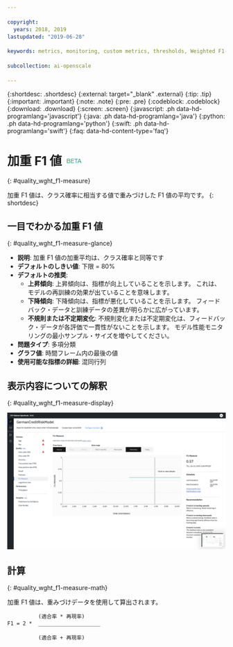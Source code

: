 ```yaml
---

copyright:
  years: 2018, 2019
lastupdated: "2019-06-28"

keywords: metrics, monitoring, custom metrics, thresholds, Weighted F1-Measure

subcollection: ai-openscale

---
```


{:shortdesc: .shortdesc}
{:external: target="_blank" .external}
{:tip: .tip}
{:important: .important}
{:note: .note}
{:pre: .pre}
{:codeblock: .codeblock}
{:download: .download}
{:screen: .screen}
{:javascript: .ph data-hd-programlang='javascript'}
{:java: .ph data-hd-programlang='java'}
{:python: .ph data-hd-programlang='python'}
{:swift: .ph data-hd-programlang='swift'}
{:faq: data-hd-content-type='faq'}

# 加重 F1 値 ![ベータ・タグ](images/beta.png)
{: #quality_wght_f1-measure}

加重 F1 値は、クラス確率に相当する値で重みづけした F1 値の平均です。
{: shortdesc}

## 一目でわかる加重 F1 値
{: #quality_wght_f1-measure-glance}

- **説明**: 加重 F1 値の加重平均は、クラス確率と同等です
- **デフォルトのしきい値**: 下限 = 80%
- **デフォルトの推奨**:
   - **上昇傾向**: 上昇傾向は、指標が向上していることを示します。 これは、モデルの再訓練の効果が出ていることを意味します。
   - **下降傾向**: 下降傾向は、指標が悪化していることを示します。 フィードバック・データと訓練データの差異が明らかに広がっています。
   - **不規則または不定期変化**: 不規則変化または不定期変化は、フィードバック・データが各評価で一貫性がないことを示します。 モデル性能モニタリングの最小サンプル・サイズを増やしてください。
- **問題タイプ**: 多項分類
- **グラフ値**: 時間フレーム内の最後の値
- **使用可能な指標の詳細**: 混同行列

## 表示内容についての解釈
{: #quality_wght_f1-measure-display}

![加重 F1 値グラフが表示されています。](images/quality-f1-meas.png)

## 計算
{: #quality_wght_f1-measure-math}

加重 F1 値は、重みづけデータを使用して算出されます。

```
          (適合率 * 再現率)
F1 = 2 *  ____________________

          (適合率 + 再現率)
```
